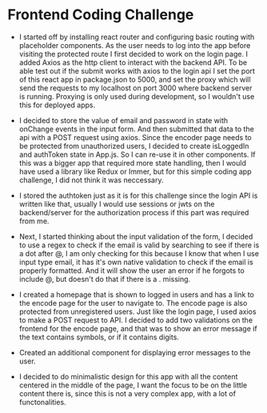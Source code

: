 # Frontend Coding Challenge

- I started off by installing react router and configuring basic routing with placeholder components. As the user needs to log into the app before visiting the protected route I first decided to work on the login page. I added Axios as the http client to interact with the backend API. To be able test out if the submit works with axios to the login api I set the port of this react app in package.json to 5000, and set the proxy which will send the requests to my localhost on port 3000 where backend server is running. Proxying is only used during development, so I wouldn't use this for deployed apps.  

- I decided to store the value of email and password in state with onChange events in the input form. And then submitted that data to the api with a POST request using axios. Since the encoder page needs to be protected from unauthorized users, I decided to create isLoggedIn and authToken state in App.js. So I can re-use it in other components. If this was a bigger app that required more state handling, then I would have used a library like Redux or Immer, but for this simple coding app challenge, I did not think it was neccessary.

- I stored the authtoken just as it is for this challenge since the login API is written like that, usually I would use sessions or jwts on the backend/server for the authorization process if this part was required from me.  

- Next, I started thinking about the input validation of the form, I decided to use a regex to check if the email is valid by searching to see if there is a dot after @, I am only checking for this because I know that when I use input type email, it has it's own native validation to check if the email is properly formatted. And it will show the user an error if he forgots to include @, but doesn't do that if there is a . missing. 

- I created a homepage that is shown to logged in users and has a link to the encode page for the user to navigate to. The encode page is also protected from unregistered users. Just like the login page, I used axios to make a POST request to API. I decided to add two validations on the frontend for the encode page, and that was to show an error message if the text contains symbols, or if it contains digits.

- Created an additional component for displaying error messages to the user. 

- I decided to do minimalistic design for this app with all the content  centered in the middle of the page, I want the focus to be on the little content there is, since this is not a very complex app, with a lot of functonalities.